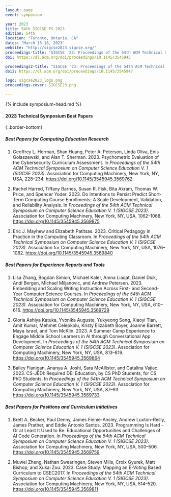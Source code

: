 ```yaml
---
layout: page
event: symposium

year: 2023
title: 54th SIGCSE TS 2023
edition: 54th
location: "Toronto, Ontario, CA"
dates: "March 15-18, 2023"
website: "http://sigcse2023.sigcse.org/"
proceedings-title: "SIGCSE '23: Proceedings of the 54th ACM Technical Symposium on Computer Science Education v1"
doi: https://dl.acm.org/doi/proceedings/10.1145/3545945

proceedings2-title: "SIGCSE '23: Proceedings of the 54th ACM Technical Symposium on Computer Science Education v2"
doi2: https://dl.acm.org/doi/proceedings/10.1145/3545947

logo: sigcse2023_logo.png
proceedings-cover: SIGCSE23.png

---
```


{% include symposium-head.md %}

#### 2023 Technical Symposium Best Papers
{:.border-bottom}

##### Best Papers for Computing Education Research

1. Geoffrey L. Herman, Shan Huang, Peter A. Peterson, Linda Oliva, Enis Golaszewski, and Alan T. Sherman. 2023. Psychometric Evaluation of the Cybersecurity Curriculum Assessment. In *Proceedings of the 54th ACM Technical Symposium on Computer Science Education V. 1 (SIGCSE 2023)*. Association for Computing Machinery, New York, NY, USA, 228–234. <https://doi.org/10.1145/3545945.3569762>

2. Rachel Harred, Tiffany Barnes, Susan R. Fisk, Bita Akram, Thomas W. Price, and Spencer Yoder. 2023. Do Intentions to Persist Predict Short-Term Computing Course Enrollments: A Scale Development, Validation, and Reliability Analysis. In *Proceedings of the 54th ACM Technical Symposium on Computer Science Education V. 1 (SIGCSE 2023)*. Association for Computing Machinery, New York, NY, USA, 1062–1068. <https://doi.org/10.1145/3545945.3569875>

3. Eric J. Mayhew and Elizabeth Patitsas. 2023. Critical Pedagogy in Practice in the Computing Classroom. In *Proceedings of the 54th ACM Technical Symposium on Computer Science Education V. 1 (SIGCSE 2023)*. Association for Computing Machinery, New York, NY, USA, 1076–1082. <https://doi.org/10.1145/3545945.3569840>

##### Best Papers for Experience Reports and Tools

1. Lisa Zhang, Bogdan Simion, Michael Kaler, Amna Liaqat, Daniel Dick, Andi Bergen, Michael Miljanovic, and Andrew Petersen. 2023. Embedding and Scaling Writing Instruction Across First- and Second-Year Computer Science Courses. In *Proceedings of the 54th ACM Technical Symposium on Computer Science Education V. 1 (SIGCSE 2023)*. Association for Computing Machinery, New York, NY, USA, 610–616. <https://doi.org/10.1145/3545945.3569729>

2. Gloria Ashiya Katuka, Yvonika Auguste, Yukyeong Song, Xiaoyi Tian, Amit Kumar, Mehmet Celepkolu, Kristy Elizabeth Boyer, Joanne Barrett, Maya Israel, and Tom McKlin. 2023. A Summer Camp Experience to Engage Middle School Learners in AI through Conversational App Development. In *Proceedings of the 54th ACM Technical Symposium on Computer Science Education V. 1 (SIGCSE 2023)*. Association for Computing Machinery, New York, NY, USA, 813–819. <https://doi.org/10.1145/3545945.3569864>

3. Bailey Flanigan, Ananya A. Joshi, Sara McAllister, and Catalina Vajiac. 2023. CS-JEDI: Required DEI Education, by CS PhD Students, for CS PhD Students. In *Proceedings of the 54th ACM Technical Symposium on Computer Science Education V. 1 (SIGCSE 2023)*. Association for Computing Machinery, New York, NY, USA, 87–93. <https://doi.org/10.1145/3545945.3569733>

##### Best Papers for Positions and Curriculum Initiatives

1. Brett A. Becker, Paul Denny, James Finnie-Ansley, Andrew Luxton-Reilly, James Prather, and Eddie Antonio Santos. 2023. Programming Is Hard - Or at Least It Used to Be: Educational Opportunities and Challenges of AI Code Generation. In *Proceedings of the 54th ACM Technical Symposium on Computer Science Education V. 1 (SIGCSE 2023)*. Association for Computing Machinery, New York, NY, USA, 500–506. <https://doi.org/10.1145/3545945.3569759>

2. Muwei Zheng, Nathan Swearingen, Steven Mills, Croix Gyurek, Matt Bishop, and Xukai Zou. 2023. Case Study: Mapping an E-Voting Based Curriculum to CSEC2017. In *Proceedings of the 54th ACM Technical Symposium on Computer Science Education V. 1 (SIGCSE 2023)*. Association for Computing Machinery, New York, NY, USA, 514–520. <https://doi.org/10.1145/3545945.3569811>

